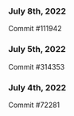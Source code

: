 ### July 8th, 2022

Commit #111942

### July 5th, 2022

Commit #314353


### July 4th, 2022

Commit #72281
